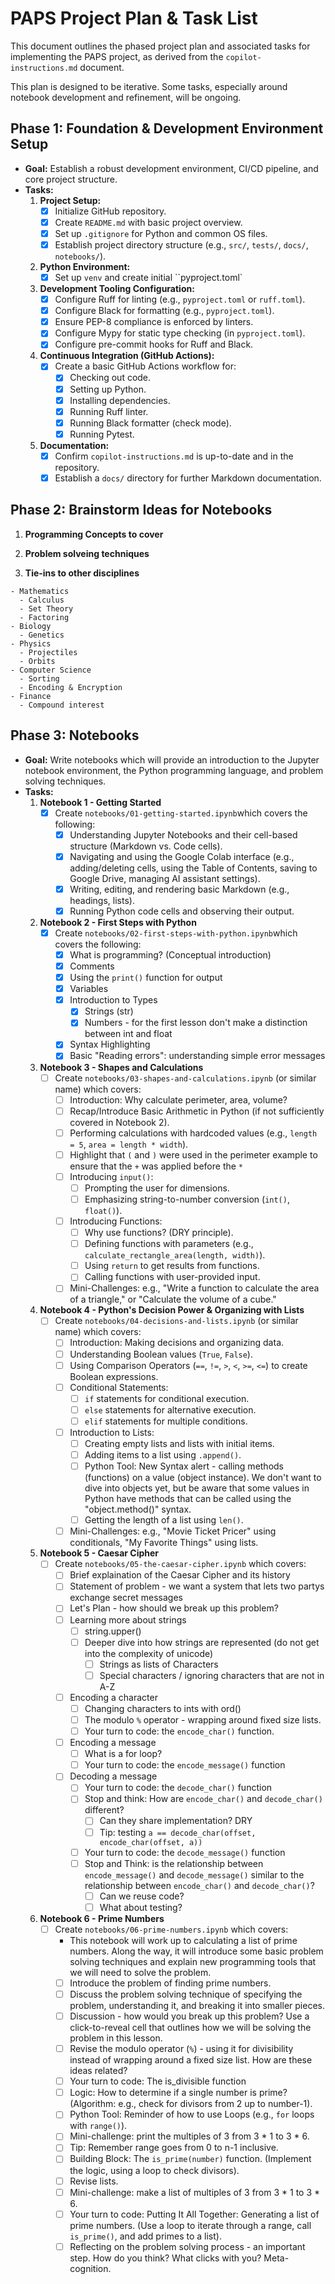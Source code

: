 # PAPS Project Plan & Task List

This document outlines the phased project plan and associated tasks for implementing the PAPS project, as derived from the `copilot-instructions.md` document.

This plan is designed to be iterative. Some tasks, especially around notebook development and refinement, will be ongoing.

## Phase 1: Foundation & Development Environment Setup

* **Goal:** Establish a robust development environment, CI/CD pipeline, and core project structure.
* **Tasks:**
    1. **Project Setup:**
        * [x] Initialize GitHub repository.
        * [x] Create `README.md` with basic project overview.
        * [x] Set up `.gitignore` for Python and common OS files.
        * [x] Establish project directory structure (e.g., `src/`, `tests/`, `docs/`, `notebooks/`).
    2. **Python Environment:**
        * [x] Set up `venv` and create initial ``pyproject.toml`
    3. **Development Tooling Configuration:**
        * [x] Configure Ruff for linting (e.g., `pyproject.toml` or `ruff.toml`).
        * [x] Configure Black for formatting (e.g., `pyproject.toml`).
        * [x] Ensure PEP-8 compliance is enforced by linters.
        * [x] Configure Mypy for static type checking (in `pyproject.toml`).
        * [x] Configure pre-commit hooks for Ruff and Black.
    4. **Continuous Integration (GitHub Actions):**
        * [x] Create a basic GitHub Actions workflow for:
            * [x] Checking out code.
            * [x] Setting up Python.
            * [x] Installing dependencies.
            * [x] Running Ruff linter.
            * [x] Running Black formatter (check mode).
            * [x] Running Pytest.
    5. **Documentation:**
        * [x] Confirm `copilot-instructions.md` is up-to-date and in the repository.
        * [x] Establish a `docs/` directory for further Markdown documentation.

## Phase 2: Brainstorm Ideas for Notebooks

  1. **Programming Concepts to cover**

  2. **Problem solveing techniques**

  3. **Tie-ins to other disciplines**

    - Mathematics
      - Calculus
      - Set Theory
      - Factoring
    - Biology
      - Genetics
    - Physics
      - Projectiles
      - Orbits
    - Computer Science
      - Sorting
      - Encoding & Encryption
    - Finance
      - Compound interest

## Phase 3: Notebooks

* **Goal:** Write notebooks which will provide an introduction to the Jupyter notebook environment, the Python programming language, and problem solving techniques.
* **Tasks:**
    1. **Notebook 1 - Getting Started**
        * [x] Create `notebooks/01-getting-started.ipynb`which covers the following:
          * [x] Understanding Jupyter Notebooks and their cell-based structure (Markdown vs. Code cells).
          * [x] Navigating and using the Google Colab interface (e.g., adding/deleting cells, using the Table of Contents, saving to Google Drive, managing AI assistant settings).
          * [x] Writing, editing, and rendering basic Markdown (e.g., headings, lists).
          * [x] Running Python code cells and observing their output.
    2. **Notebook 2 - First Steps with Python**
        * [x] Create `notebooks/02-first-steps-with-python.ipynb`which covers the following:
          * [x] What is programming? (Conceptual introduction)
          * [x] Comments
          * [x] Using the `print()` function for output
          * [x] Variables
          * [x] Introduction to Types
            * [x] Strings (str)
            * [x] Numbers - for the first lesson don't make a distinction between int and float
          * [x] Syntax Highlighting
          * [x] Basic "Reading errors": understanding simple error messages
    3. **Notebook 3 - Shapes and Calculations**
        * [ ] Create `notebooks/03-shapes-and-calculations.ipynb` (or similar name) which covers:
            * [ ] Introduction: Why calculate perimeter, area, volume?
            * [ ] Recap/Introduce Basic Arithmetic in Python (if not sufficiently covered in Notebook 2).
            * [ ] Performing calculations with hardcoded values (e.g., `length = 5`, `area = length * width`).
            * [ ] Highlight that `(` and `)` were used in the perimeter example to ensure that the `+` was applied before the `*`
            * [ ] Introducing `input()`:
                * [ ] Prompting the user for dimensions.
                * [ ] Emphasizing string-to-number conversion (`int()`, `float()`).
            * [ ] Introducing Functions:
                * [ ] Why use functions? (DRY principle).
                * [ ] Defining functions with parameters (e.g., `calculate_rectangle_area(length, width)`).
                * [ ] Using `return` to get results from functions.
                * [ ] Calling functions with user-provided input.
            * [ ] Mini-Challenges: e.g., "Write a function to calculate the area of a triangle," or "Calculate the volume of a cube."
    4. **Notebook 4 - Python's Decision Power & Organizing with Lists**
        * [ ] Create `notebooks/04-decisions-and-lists.ipynb` (or similar name) which covers:
            * [ ] Introduction: Making decisions and organizing data.
            * [ ] Understanding Boolean values (`True`, `False`).
            * [ ] Using Comparison Operators (`==`, `!=`, `>`, `<`, `>=`, `<=`) to create Boolean expressions.
            * [ ] Conditional Statements:
                * [ ] `if` statements for conditional execution.
                * [ ] `else` statements for alternative execution.
                * [ ] `elif` statements for multiple conditions.
            * [ ] Introduction to Lists:
                * [ ] Creating empty lists and lists with initial items.
                * [ ] Adding items to a list using `.append()`.
                * [ ] Python Tool: New Syntax alert - calling methods (functions) on a value (object instance).  We don't want to dive into objects yet, but be aware that some values in Python have methods that can be called using the "object.method()" syntax.
                * [ ] Getting the length of a list using `len()`.
            * [ ] Mini-Challenges: e.g., "Movie Ticket Pricer" using conditionals, "My Favorite Things" using lists.
    5. **Notebook 5 - Caesar Cipher**
        * [ ] Create `notebooks/05-the-caesar-cipher.ipynb` which covers:
          * [ ] Brief explaination of the Caesar Cipher and its history
          * [ ] Statement of problem - we want a system that lets two partys exchange secret messages
          * [ ] Let's Plan - how should we break up this problem?
          * [ ] Learning more about strings
            * [ ] string.upper()
            * [ ] Deeper dive into how strings are represented (do not get into the complexity of unicode)
              * [ ] Strings as lists of Characters
              * [ ] Special characters / ignoring characters that are not in A-Z
          * [ ] Encoding a character
            * [ ] Changing characters to ints with ord()
            * [ ] The modulo `%` operator - wrapping around fixed size lists.
            * [ ] Your turn to code: the `encode_char()` function.
          * [ ] Encoding a message
            * [ ] What is a for loop?
            * [ ] Your turn to code: the `encode_message()` function
          * [ ] Decoding a message
            * [ ] Your turn to code: the `decode_char()` function
            * [ ] Stop and think: How are `encode_char()` and `decode_char()` different?
              * [ ] Can they share implementation? DRY
              * [ ] Tip: testing `a == decode_char(offset, encode_char(offset, a))`
            * [ ] Your turn to code: the `decode_message()` function
            * [ ] Stop and Think: is the relationship between `encode_message()` and `decode_message()` similar to the relationship between `encode_char()` and `decode_char()`?
              * [ ] Can we reuse code?
              * [ ] What about testing?
    6. **Notebook 6 - Prime Numbers**
        * [ ] Create `notebooks/06-prime-numbers.ipynb` which covers:
          * This notebook will work up to calculating a list of prime numbers.  Along the way, it will introduce some basic problem solving techniques and explain new programming tools that we will need to solve the problem.
          * [ ] Introduce the problem of finding prime numbers.
          * [ ] Discuss the problem solving technique of specifying the problem, understanding it, and breaking it into smaller pieces.
          * [ ] Discussion - how would you break up this problem?  Use a click-to-reveal cell that outlines how we will be solving the problem in this lesson.
          * [ ] Revise the modulo operator (`%`) - using it for divisibility instead of wrapping around a fixed size list.  How are these ideas related?
          * [ ] Your turn to code: The is_divisible function
          * [ ] Logic: How to determine if a single number is prime? (Algorithm: e.g., check for divisors from 2 up to number-1).
          * [ ] Python Tool: Reminder of how to use Loops (e.g., `for` loops with `range()`).
          * [ ] Mini-challenge: print the multiples of 3 from 3 * 1 to 3 * 6.
          * [ ] Tip: Remember range goes from 0 to n-1 inclusive.
          * [ ] Building Block: The `is_prime(number)` function. (Implement the logic, using a loop to check divisors).
          * [ ] Revise lists.
          * [ ] Mini-challenge: make a list of multiples of 3 from 3 * 1 to 3 * 6.
          * [ ] Your turn to code: Putting It All Together: Generating a list of prime numbers. (Use a loop to iterate through a range, call `is_prime()`, and add primes to a list).
          * [ ] Reflecting on the problem solving process - an important step.  How do you think?  What clicks with you?  Meta-cognition.
